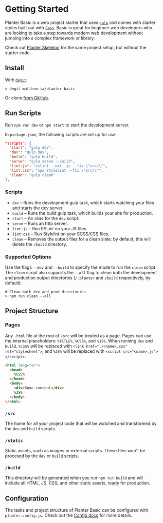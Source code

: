 # Getting Started

Planter Basic is a web project starter that uses [`gulp`](https://gulpjs.com) and comes with starter styles built out with [`Sass`](https://sass-lang.com/). Basic is great for beginner web developers who are looking to take a step towards modern web development without jumping into a complex framework or library.

<!-- callout -->
<!-- TODO: add Planter Basic Skeleton URL -->
Check out [Planter Skeleton](#) for the same project setup, but without the starter code.

## Install
<!-- TODO: update for planter cli -->
With [`degit`](https://github.com/Rich-Harris/degit):
```shell
> degit matthew-ia/planter-basic
```
Or clone [from GitHub](https://github.com/matthew-ia/planter-basic).


## Run Scripts
Run `npm run dev` or `npm start` to start the development server.

In `package.json`, the following scripts are set up for use:
```json
"scripts": {
  "start": "gulp dev",
  "dev": "gulp dev",
  "build": "gulp build",
  "serve": "gulp serve --build",
  "lint:js": "eslint --ext .js --fix \"src/\"",
  "lint:css": "npx stylelint --fix \"src/\"",
  "clean": "gulp clean"
},
```

### Scripts
- `dev` – Runs the development gulp task, which starts watching your files and starts the dev server.
- `build` – Runs the build gulp task, which builds your site for production.
- `start` – An alias for the `dev` script.
- `serve` – Runs an http server.
- `lint:js` – Run ESLint on your JS files.
- `lint:css` – Run Stylelint on your SCSS/CSS files.
- `clean` – Removes the output files for a clean slate; by default, this will delete the `/build` directory. 

### Supported Options
Use the flags `--dev` and `--build` to specify the mode to run the `clean` script. The `clean` script also supports the `--all` flag to clean both the development and production output directories (`/.planter` and `/build` respectively, by default):

```shell
# Clean both dev and prod directories
> npm run clean --all
```

## Project Structure

### Pages
Any `.html` file at the root of `/src` will be treated as a page. Pages can use the internal placeholders: `%TITLE%`, `%CSS%`, and `%JS%`. When running `dev` and `build`, `%CSS%` will be replaced with `<link href="./<name>.css" rel="stylesheet">`, and `%JS%` will be replaced with `<script src="<name>.js"></script>`.
```html
<html lang="en">
  <head>
    %CSS%
  </head>
  <body>
    <div>Some content</div>
    %JS%
  </body>
</html>
```

### `/src`
The home for all your project code that will be watched and transformed by the `dev` and `build` scripts.

### `/static`
Static assets, such as images or external scripts. These files won't be procesed by the `dev` or `build` scripts.

### `/build`
This directory will be generated when you run `npm run build` and will include all HTML, JS, CSS, and other static assets, ready for production. 


## Configuration
The tasks and project structure of Planter Basic can be configured with `planter.config.js`. Check out the [Config docs](./config.md) for more details.
